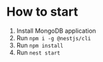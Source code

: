 # How to start

1. Install MongoDB application
2. Run `npm i -g @nestjs/cli`
3. Run `npm install`
4. Run `nest start`